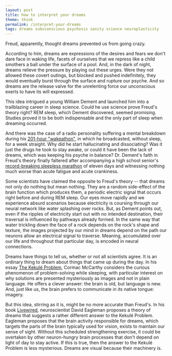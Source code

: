 ```yaml
---
layout: post
title: how to interpret your dreams
theme: think
permalink: /interpret-your-dreams
tags: dreams subsconscious psychosis sanity science neuroplasticity
---
```


Freud, apparently, thought dreams prevented us from going crazy.

According to him, dreams are expressions of the desires and fears we don't dare face in waking life, facets of ourselves that we repress like a child smothers a ball under the surface of a pool.
And, in the dark of night, dreams relieve the pressure by playing out these urges.
Were they not allowed these covert outings, but blocked and pushed indefinitely, they would eventually burst through the surface and rupture our psyche.
And so dreams are the release valve for the unrelenting force our unconscious exerts to have its will expressed.

This idea intrigued a young William Dement and launched him into a trailblazing career in sleep science.
Could he use science prove Freud's theory right?
REM sleep, which Dement discovered, seemed promising.
Studies proved it to be both indispensable and the only part of sleep when dreaming occurred.

And there was the case of a radio personality suffering a mental breakdown during his [201-hour "wakeathon"](https://en.wikipedia.org/wiki/Peter_Tripp), in which he broadcasted, without sleep, for a week straight.
Why did he start hallucinating and dissociating?
Was it just the drugs he took to stay awake, or could it have been the lack of dreams, which was keeping his psyche in balance?
Dr. Dement's faith in Freud's theory finally faltered after accompanying a high school senior's [record-breaking sleepless marathon](https://en.wikipedia.org/wiki/Randy_Gardner_sleep_deprivation_experiment) of eleven days and witnessing nothing much worse than acute fatigue and acute crankiness.

Some scientists have claimed the opposite to Freud's theory -- that dreams not only do nothing but mean nothing.
They are a random side-effect of the brain function which produces them, a periodic electric signal that occurs right before and during REM sleep.
Our eyes move rapidly and we experience absurd scenarios because electricity is coursing through our neural network like water splashing over rocks.
But, as Dement points out, even if the ripples of electricity start out with no intended destination, their traversal is influenced by pathways already formed.
In the same way that water trickling down the face of a rock depends on the rock's shape and texture, the images projected by our mind in dreams depend on the path our neurons allow an electrical signal to traverse.
Meaning, accumulated over our life and throughout that particular day, is encoded in neural connections.

Dreams have things to tell us, whether or not all scientists agree.
It is an ordinary thing to dream about things that came up during the day.
In his essay [The Kekulé Problem](https://nautil.us/the-kekul-problem-236574/), Cormac McCarthy considers the curious phenomenon of problem-solving while sleeping, with particular interest on why solutions are presented mysteriously as images and not in plain language.
He offers a clever answer: the brain is old, but language is new.
And, just like us, the brain prefers to communicate in its native tongue: imagery.

But this idea, stirring as it is, might be no more accurate than Freud's.
In his book [Livewired](https://eagleman.com/books/livewired/), neuroscientist David Eagleman proposes a theory of dreams that suggests a rather different answer to the Kekulé Problem.
Eagleman proposes that the brain activity responsible for dreams, which targets the parts of the brain typically used for vision, exists to maintain our sense of sight.
Without this scheduled strengthening exercise, it could be overtaken by other neuron-hungry brain processes that don't depend on light of day to stay active.
If this is true, then the answer to the Kekulé Problem is less mysterious.
Dreams are visual because their machinery is.
